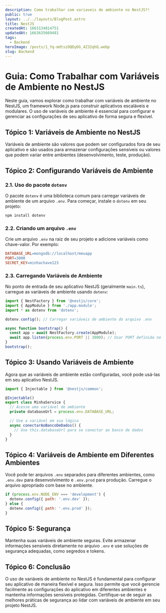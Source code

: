 ```yaml
---
description: Como trabalhar com variaveis de ambiente no NestJS?!
public: true
layout: ../../layouts/BlogPost.astro
title: NestJS
createdAt: 1663134814751
updatedAt: 1663635669481
tags:
  - Backend
heroImage: /posts/1_Yq-mdtszOQDyDG_4Z32qhQ.webp
slug: Backend
---
```



# Guia: Como Trabalhar com Variáveis de Ambiente no NestJS

Neste guia, vamos explorar como trabalhar com variáveis de ambiente no NestJS, um framework Node.js para construir aplicativos escaláveis e modulares. O uso de variáveis de ambiente é essencial para configurar e gerenciar as configurações de seu aplicativo de forma segura e flexível.
## Tópico 1: Variáveis de Ambiente no NestJS

Variáveis de ambiente são valores que podem ser configurados fora de seu aplicativo e são usados para armazenar configurações sensíveis ou valores que podem variar entre ambientes (desenvolvimento, teste, produção).
## Tópico 2: Configurando Variáveis de Ambiente
### 2.1. Uso do pacote `dotenv`

O pacote `dotenv` é uma biblioteca comum para carregar variáveis de ambiente de um arquivo `.env`. Para começar, instale o `dotenv` em seu projeto:

```bash
npm install dotenv
```


### 2.2. Criando um arquivo `.env`

Crie um arquivo `.env` na raiz de seu projeto e adicione variáveis como chave-valor. Por exemplo:

```makefile
DATABASE_URL=mongodb://localhost/meuapp
PORT=3000
SECRET_KEY=minhachave123
```


### 2.3. Carregando Variáveis de Ambiente

No ponto de entrada de seu aplicativo NestJS (geralmente `main.ts`), carregue as variáveis de ambiente usando `dotenv`:

```javascript
import { NestFactory } from '@nestjs/core';
import { AppModule } from './app.module';
import * as dotenv from 'dotenv';

dotenv.config(); // Carregar variáveis de ambiente do arquivo .env

async function bootstrap() {
  const app = await NestFactory.create(AppModule);
  await app.listen(process.env.PORT || 3000); // Usar PORT definida no arquivo .env ou 3000 como valor padrão
}
bootstrap();
```


## Tópico 3: Usando Variáveis de Ambiente

Agora que as variáveis de ambiente estão configuradas, você pode usá-las em seu aplicativo NestJS.

```javascript
import { Injectable } from '@nestjs/common';

@Injectable()
export class MinhaService {
  // Acesse uma variável de ambiente
  private databaseUrl = process.env.DATABASE_URL;

  // Use a variável em sua lógica
  async conectarAoBancoDeDados() {
    // Use this.databaseUrl para se conectar ao banco de dados
  }
}
```


## Tópico 4: Variáveis de Ambiente em Diferentes Ambientes

Você pode ter arquivos `.env` separados para diferentes ambientes, como `.env.dev` para desenvolvimento e `.env.prod` para produção. Carregue o arquivo apropriado com base no ambiente.

```javascript
if (process.env.NODE_ENV === 'development') {
  dotenv.config({ path: '.env.dev' });
} else {
  dotenv.config({ path: '.env.prod' });
}
```


## Tópico 5: Segurança

Mantenha suas variáveis de ambiente seguras. Evite armazenar informações sensíveis diretamente no arquivo `.env` e use soluções de segurança adequadas, como segredos e tokens.
## Tópico 6: Conclusão

O uso de variáveis de ambiente no NestJS é fundamental para configurar seu aplicativo de maneira flexível e segura. Isso permite que você gerencie facilmente as configurações do aplicativo em diferentes ambientes e mantenha informações sensíveis protegidas. Certifique-se de seguir as melhores práticas de segurança ao lidar com variáveis de ambiente em seu projeto NestJS.

